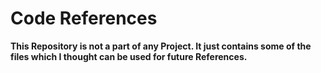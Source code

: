 # Code References
**This Repository is not a part of any Project. It just contains some of the files which I thought can be used for future References.**

